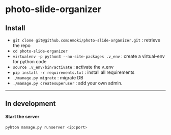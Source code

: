 photo-slide-organizer
=====================

Install
---------
* `git clone git@github.com:Amoki/photo-slide-organizer.git` : retrieve the repo
* `cd photo-slide-organizer`
* `virtualenv -p python3 --no-site-packages .v_env` : create a virtual-env for python code
* `source .v_env/bin/activate` : activate the v_env
* `pip install -r requirements.txt` : install all requirements
* `./manage.py migrate` : migrate DB
* `./manage.py createsuperuser` : add your own admin.


----------
## In development
#### Start the server
```bash
pyhton manage.py runserver <ip:port>
```
